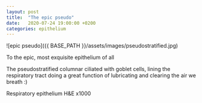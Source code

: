 ```yaml
---
layout: post
title:  "The epic pseudo"
date:   2020-07-24 19:00:00 +0200
categories: epithelium 
---
```


![epic pseudo]({{ BASE_PATH }}/assets/images/pseudostratified.jpg)

To the epic, most exquisite epithelium of all 

The pseudostratified columnar ciliated with goblet cells, lining the respiratory tract doing a great function of lubricating and clearing the air we breath :)


Respiratory epithelium H&E x1000
